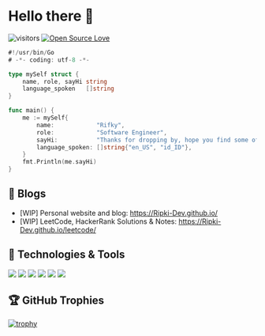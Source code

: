 # Hello there 👋

![visitors](https://visitor-badge.laobi.icu/badge?page_id=Ripki-Dev.Ripki-Dev)
[![Open Source Love](https://badges.frapsoft.com/os/v1/open-source.svg?v=102)](https://github.com/ellerbrock/open-source-badge/)

```Go
#!/usr/bin/Go
# -*- coding: utf-8 -*-

type mySelf struct {
	name, role, sayHi string
	language_spoken   []string
}

func main() {
	me := mySelf{
		name:            "Rifky",
		role:            "Software Engineer",
		sayHi:           "Thanks for dropping by, hope you find some of my work interesting.",
		language_spoken: []string{"en_US", "id_ID"},
	}
	fmt.Println(me.sayHi)
}
```

## 📝 Blogs

- [WIP] Personal website and blog: https://Ripki-Dev.github.io/
- [WIP] LeetCode, HackerRank Solutions & Notes: https://Ripki-Dev.github.io/leetcode/

## 🔧 Technologies & Tools

![](https://img.shields.io/badge/OS-MacOS-informational?style=flat&logo=MacOs&logoColor=white&color=6aa6f8)
![](https://img.shields.io/badge/Editor-VS_Code-informational?style=flat&logo=visual-studio-code&logoColor=white&color=6aa6f8)
![](https://img.shields.io/badge/Code-Golang-informational?style=flat&logo=go&logoColor=white&color=6aa6f8)
![](https://img.shields.io/badge/Tools-Mysql-informational?style=flat&logo=mysql&logoColor=white&color=6aa6f8)
![](https://img.shields.io/badge/Tools-PostgreSQL-informational?style=flat&logo=postgresql&logoColor=white&color=6aa6f8)
![](https://img.shields.io/badge/Tools-Docker-informational?style=flat&logo=docker&logoColor=white&color=6aa6f8)

## 🏆 GitHub Trophies

[![trophy](https://github-profile-trophy.vercel.app/?username=Ripki-Dev&theme=nord&column=7)](https://github.com/ryo-ma/github-profile-trophy)
